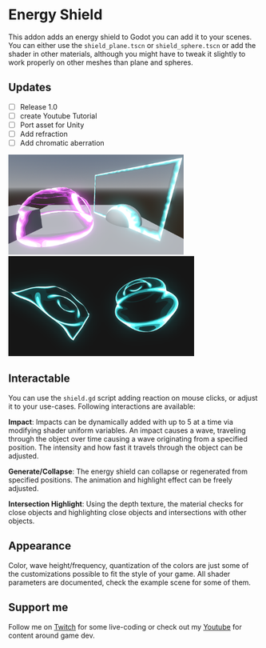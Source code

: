 # Energy Shield
This addon adds an energy shield to Godot you can add it to your scenes. You can either use the `shield_plane.tscn` or `shield_sphere.tscn` or add the shader in other materials, although you might have to tweak it slightly to work properly on other meshes than plane and spheres.

## Updates
- [ ] Release 1.0
- [ ] create Youtube Tutorial
- [ ] Port asset for Unity
- [ ] Add refraction
- [ ] Add chromatic aberration

<img src="./docs/showcase_inenvironment.png" alt="sphere and plane energy shield, with the sphere showing an impact reaction" height="200"> <img src="./docs/showcase_standalone.png" alt="sphere and plane energy shield, each showing a wave" height="200">

## Interactable
You can use the `shield.gd` script adding reaction on mouse clicks, or adjust it to your use-cases. Following interactions are available:

**Impact**:
Impacts can be dynamically added with up to 5 at a time via modifying shader uniform variables. An impact causes a wave, traveling through the object over time causing a wave originating from a specified position. The intensity and how fast it travels through the object can be adjusted.

**Generate/Collapse**:
The energy shield can collapse or regenerated from specified positions. The animation and highlight effect can be freely adjusted.

**Intersection Highlight**:
Using the depth texture, the material checks for close objects and highlighting close objects and intersections with other objects.

## Appearance

Color, wave height/frequency, quantization of the colors are just some of the customizations possible to fit the style of your game. All shader parameters are documented, check the example scene for some of them.

## Support me

Follow me on [Twitch](https://www.twitch.tv/nojoule) for some live-coding or check out my [Youtube](https://www.youtube.com/@nojoule) for content around game dev.
